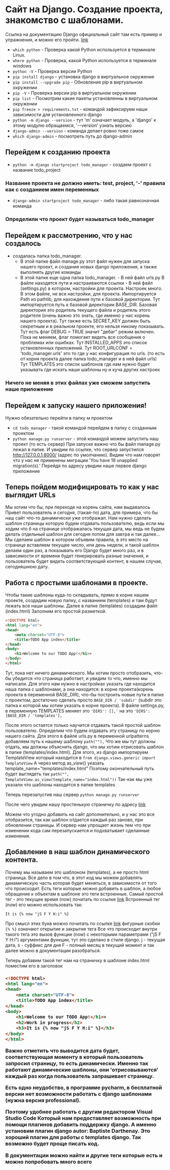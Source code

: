 # Сайт на Django. Создание проекта, знакомство с шаблонами.
Ссылка на документацию Django официальный сайт там есть
пример и упражнения, и можно его пройти.
[link](https://docs.djangoproject.com/en/5.1/)
 
- `which python` - Проверка какой Python используется в терминале Linux.
- `where python` - Проверка, какой Python используется в терминале windows
- `python -V` - Проверка версии Python 
- `pip install django` - установка django в виртуальное окружение
- `pip install --upgrade pip` - Обновление pip в виртуальном окружении
- `pip -V` - Проверка версии pip в виртуальном окружении
- `pip list` - Посмотрим какие пакеты установленны в виртуальном окружении
- `pip freeze > requirements.txt` - командой зафиксируем наши зависимости для установленного django
- `python -m django --version` - тут 'm' означает модуль, а 'django' к этому модулю обращаемся, '--version' узнать версию
- `django-admin --version` - команда делает ровно тоже самое
- `which django-admin` - посмотреть путь до django-admin


## Перейдем к созданию проекта
- `python -m django startproject todo_manager` - создаем проект с название todo_project
### Название проекта не должно иметь: test, project, '-' правила как с созданием имен переменных
- `django-admin startproject todo_manager` - либо такая равнозначная команда
### Определили что проект будет называться todo_manager


## Перейдем к рассмотрению, что у нас создалось
- создалась папка todo_manager. 
  - В этой папке файл manage.py этот файл нужен для запуска нашего проект, и создания новых django приложения, а также выполнять другие команды
  - В этой папке еще одна папка todo_manager. 
        - В ней файл urls.py В файле находятся пути и настраиваются ссылки
        - В ней файл (settings.py) в котором, настройки для проекта. Настроек много. В этом файле, не все настройки, для проекта.
            Импортируется Path из pathlib, для нахождения пути к базовой директории.
            Тут импортируется путь к базовой директории BASE_DIR. Базовая директория это родитель текущего файла и родитель этого родителя (очень важно это знать, где именно у нас корень нашего проекта).
            Тут также есть SECRET_KEY должен быть секретным и в реальном проекте, его нельзя никому показывать.
            Тут есть флаг DEBUG = TRUE значит "дебаг" режим включен. Пока не меняем, флаг помогает видеть все сообщения о проблемах или ошибках.
            Тут INSTALLED_APPS это список установленных приложений.
            Тут ROOT_URLCONF = 'todo_manager.urls' это то где у нас конфигурация по urls. (то есть от корня проекта далее папка todo_manager и в ней файл urls)
            Тут TEMPLATES это список шаблонов где нам нужно будет указывать где искать наши шаблоны
            ну и куча других настроек
  
### Ничего не меняя в этих файлах уже сможем запустить наше приложение

## Перейдем к запуску нашего приложения!
Нужно обязательно перейти в папку м проектом
- `cd todo_manager` - такой командой перейдем в папку с созданным проектом
- `python manage.py runserver` - этой командой можем запустить наш проект (то есть сервер)
При запуске важно что бы файл manage.py лежал в папке.
И увидим по ссылке, что сервер запустился http://127.0.0.1:8000/ (адрес по умолчанию).
Видим что нам говорят что у нас не применены миграции 
'You have 18 unapplied migration(s).'
Перейдя по адресу увидим наше первое django приложение


## Теперь пойдем модифицировать то как у нас выглядит URLs
Мы хотим что бы, при переходе на корень сайта, нам выдавалось
Привет пользователь и сегодня, (такая-то) дата, для примера, что бы наш
сайт что-то динамически уже отображал.
Нам нужно сделать шаблон страницы которую будем отдавать пользователю, ведь если мы ходим
что б на странице отображалась текущая дата, мы ведь не будем делать отдельный шаблон для
сегодня потом для завтра и так далее... Мы сделаем шаблон в котором объявим правила, 
в это место на странице вставляем текущее число, или день недели, и такой шаблон делаем
один раз, а показывать его Django будет много раз, и в зависимости от времени будет генерировать 
разные значения, и пользователь будет видеть соответствующий контент, в нашем случае, сегодняшнюю дату.

## Работа с простыми шаблонами в проекте.
Чтобы такие шаблоны куда-то складывать, прямо в корне нашем проекте, создадим новую папку,
с названием (templates) и там будут лежать все наши шаблоны.
Далее в папке (templates) создадим файл (index.html)
Заполним его простой разметкой.
```html
<!DOCTYPE html>
<html lang="en">
<head>
    <meta charset="UTF-8">
    <title>TODO App index</title>
</head>
<body>
    <h1>Welcome to our TODO App!</h1>>
</body>
</html>
```
Тут, пока нет ничего динамического. Мы хотим просто отобразить, что-бы убедится что страница работает,
и увидим то что, именно мы написали.
Для этого нам нужно в настройках указать где находится наша папка с шаблонами, а она находится:
в корне проекта(корень проекта в переменной BASE_DIR), что-бы построить новые пути в папке с проектом,
достаточно сделать просто `BASE_DIR / 'subdir'` (subdir это папка к которой мы хотим указать в корне проекта).
В файле settings.py, в переменную TEMPLATES меняет это `'DIRS': [],'` на это `'DIRS': [BASE_DIR / 'templates'],`

После этого остается только научится отдавать такой простой шаблон пользователю.
Определим что будем отдавать эту страницу по корню нашего сайта. 
Для этого в файле urls.py в переменной urlpatterns добавляем путь к нашему шаблону
`path(""),`
Что же мы тут должны отдать, мы должны объяснить django, что мы хотим отрисовать 
шаблон в папке (templates/index.html).
Для этого, из django импортируем TemplateView который находится в
`from django.views.generic import TemplateView`
А через метод as_view() указать template_name="templates/index.html"
Поэтому окончательный путь будет выглядеть так
`path("", TemplateView.as_view(template_name="index.html"))`
Так-как мы уже указали что шаблоны находятся в папке templates

Теперь перезапустив наш сервер
`python manage.py runserver`

После чего увидим нашу простенькую страничку по адресу 
[link](http://127.0.0.1:8000)

Можем что угодно добавить на сайт дополнительно, и у нас это все отобразится,
так как шаблон отдается каждый раз заново, при обновлении страницы. И сервер нам упрощает
жизнь тем что при изменении кода сам перезапускается и подхватывает сделанные изменения.

## Добавление в наш шаблон динамического контента.
Почему мы называем это шаблоном (templates), а не просто html страница.
Все дело в том что, в этот код мы можем добавлять динамическую часть которая 
будет меняться, в зависимости от того что происходит.
Есть теги которые можно добавить в шаблон, а любое обращение к объектам в шаблоне это теги встроенные.
Самый простой тег - это текущее время (now) почитать по ссылке [link](https://docs.djangoproject.com/en/5.1/ref/templates/builtins/#now)
Встроенный тег (now) его можно использовать так:

`It is {% now "jS F Y H:i" %}`

Про смысл этих букв можно почитать по ссылке [link](https://docs.djangoproject.com/en/5.1/ref/templates/builtins/#std-templatefilter-date)
фигурные скобки `{% %}` означают открытие и закрытие тега
Все что происходит внутри такого тега это вызов функции (now) с некоторыми параметрами ("jS F Y H:i")
аргументами функции, тут это сделано в стиле django.
j - текущая дата, s - суффикс для дня 
F - полный месяц в текущий момент
и так далее можно в документации разобраться.

Теперь добавим такой тег нам на страничку в шаблоне index.html
поместим его в заголовок <h3>
```html
<!DOCTYPE html>
<html lang="en">
<head>
    <meta charset="UTF-8">
    <title>TODO App index</title>
</head>
<body>
    <h1>Welcome to our TODO App!</h1>>
    <h2>Work in progress</h2>
    <h3>It is {% now "jS F Y H:i" %}</h3>
</body>
</html>
```
Важно отметить что выводится дата будет, соответствующая моменту в который пользователь
запросил страницу, то есть динамически. Именно так работают динамические шаблоны, они
'отрисовываются' каждый раз когда пользователь запрашивает страницу.

Есть одно неудобство, в программе pycharm, в бесплатной версии нет возможности работать с
django шаблонами (нужна версия professional).

Поэтому удобнее работать с другим редактором Visual Studio Code
Который нам предоставляет возможность при помощи плагинов добавить поддержку django.
А именно установим плагин django autor: Baptiste Darthenay. Это хороший плагин для
работы с templates django. Так возможно будет проще писать код.

В документации можно найти и другие теги которые есть и можно попробовать много всего
